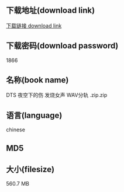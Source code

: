 ## 下载地址(download link)
[下载链接 download link](https://tutu365.netlify.app/?s=DTS+%E5%A4%9C%E7%A9%BA%E4%B8%8B%E7%9A%84%E4%BC%A4+%E5%8F%91%E7%83%A7%E5%A5%B3%E5%A3%B0+WAV%E5%88%86%E8%BD%A8+.zip)

## 下载密码(download password)
1866

## 名称(book name)
DTS 夜空下的伤 发烧女声 WAV分轨 .zip.zip

## 语言(language)
chinese

## MD5


## 大小(filesize)
560.7 MB
